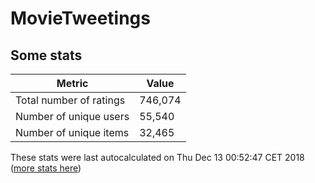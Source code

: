 # MovieTweetings
## Some stats

Metric | Value
--- | ---
Total number of ratings                 | 746,074
Number of unique users                  | 55,540
Number of unique items                  | 32,465
These stats were last autocalculated on Thu Dec 13 00:52:47 CET 2018  ([more stats here](./stats.md))

